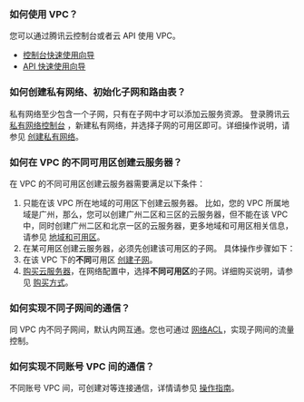 ### 如何使用 VPC？
您可以通过腾讯云控制台或者云 API 使用 VPC。
- [控制台快速使用向导](https://cloud.tencent.com/document/product/215/8119)
- [API 快速使用向导](https://cloud.tencent.com/doc/api/245/5157)

### 如何创建私有网络、初始化子网和路由表？
私有网络至少包含一个子网，只有在子网中才可以添加云服务资源。
登录腾讯云 [私有网络控制台](https://console.cloud.tencent.com/vpc/vpc?rid=8) ，新建私有网络，并选择子网的可用区即可。详细操作说明，请参见 [创建私有网络](https://cloud.tencent.com/document/product/215/20109)。

### 如何在 VPC 的不同可用区创建云服务器？
在 VPC 的不同可用区创建云服务器需要满足以下条件：
1. 只能在该 VPC 所在地域的可用区下创建云服务器。
比如，您的 VPC 所属地域是广州，那么，您可以创建广州二区和三区的云服务器，但不能在该 VPC 中，同时创建广州二区和北京一区的云服务器，更多地域和可用区相关信息，请参见 [地域和可用区](https://cloud.tencent.com/document/product/215/20057)。
2. 在某可用区创建云服务器，必须先创建该可用区的子网。
具体操作步骤如下：
 1. 在该 VPC 下的**不同**可用区 [创建子网](https://cloud.tencent.com/document/product/215/20110)。
 2. [购买云服务器](https://cloud.tencent.com/product/cvm)，在网络配置中，选择**不同可用区**的子网。详细购买说明，请参见 [购买方式](https://cloud.tencent.com/document/product/213/506)。

### 如何实现不同子网间的通信？
同 VPC 内不同子网间，默认内网互通。您也可通过 [网络ACL](https://cloud.tencent.com/document/product/215/20088)，实现子网间的流量控制。

### 如何实现不同账号 VPC 间的通信？
不同账号 VPC 间，可创建对等连接通信，详情请参见 [操作指南](https://cloud.tencent.com/document/product/553/18839)。